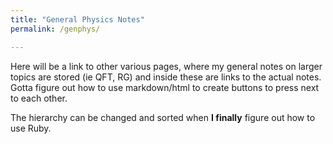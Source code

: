 ```yaml
---
title: "General Physics Notes"
permalink: /genphys/

---
```


Here will be a link to other various pages, where my general notes on larger topics are stored (ie QFT, RG) and inside these are links to the actual notes. Gotta figure out how to use markdown/html to create buttons to press next to each other.

The hierarchy can be changed and sorted when **I finally** figure out how to use Ruby.  
